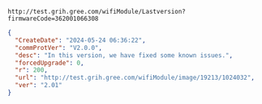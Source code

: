`http://test.grih.gree.com/wifiModule/Lastversion?firmwareCode=362001066308`

```json
{
  "CreateDate": "2024-05-24 06:36:22",
  "commProtVer": "V2.0.0",
  "desc": "In this version, we have fixed some known issues.",
  "forcedUpgrade": 0,
  "r": 200,
  "url": "http://test.grih.gree.com/wifiModule/image/19213/1024032",
  "ver": "2.01"
}
```